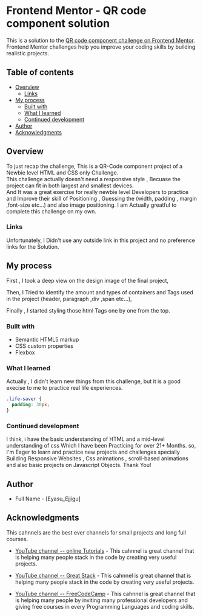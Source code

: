 # Frontend Mentor - QR code component solution

This is a solution to the [QR code component challenge on Frontend Mentor](https://www.frontendmentor.io/challenges/qr-code-component-iux_sIO_H). Frontend Mentor challenges help you improve your coding skills by building realistic projects.

## Table of contents

- [Overview](#overview)
  - [Links](#links)
- [My process](#my-process)
  - [Built with](#built-with)
  - [What I learned](#what-i-learned)
  - [Continued development](#continued-development)
- [Author](#author)
- [Acknowledgments](#acknowledgments)

## Overview
  
  To just recap the challenge,  This is a QR-Code component project of a Newbie level HTML and CSS
  only Challenge.  
   This challenge actually doesn't need a responsive style ,  Becuase the project can fit in both largest and smallest devices.  
   And It was a great exercise for really newbie level Developers to practice and Improve their 
   skill of Positioning , Guessing the (width, padding , margin ,font-size etc...) and also image positioning.
   I am Actually greatful to complete this challenge on my own.  

### Links

  Unfortunately,  I Didn't use any outside link in this project and no preference links for the
  Solution.

## My process

  First , I took a deep view on the design image of the final project,

  Then,  I Tried to identify the amount and types of containers and Tags used
         in the project (header, paragraph ,div ,span etc...),

  Finally , I started styling those html Tags one by one from the top.  

### Built with

- Semantic HTML5 markup
- CSS custom properties
- Flexbox

### What I learned

Actually , I didn't learn new things from this challenge,  but it is a good execise
 to me to practice real life experiences.

```css
.life-saver {
  padding: 30px;
}
```

### Continued development

 I think, i have the basic understanding of HTML  and a mid-level understanding of css Which I have been Practicing for over 21+ Months.  so, I'm Eager to learn and practice new projects and challenges specially Building Responsive Websites ,  Css animations , scroll-based animations and also basic projects on Javascript Objects.  Thank You!

## Author

- Full Name - [Eyasu_Ejjigu]

## Acknowledgments
  This cahnnels are the best ever channels for small projects and long full courses.
  
- [ YouTube channel -- online Tutorials](https://www.YouTube.com/OnlineTutorials) - This cahnnel is great channel that is helping many people stack in the code by creating very useful projects.

- [YouTube channel -- Great Stack](https://www.YouTube.com/Greatstack) - This cahnnel is great channel that is helping many people stack in the code by creating very useful projects.

- [YouTube channel -- FreeCodeCamp](https://www.YouTube.com/freecodecamp) - This cahnnel is great channel that is helping many people by inviting many professional developers and giving free courses in every Programming Languages and  coding skills.
